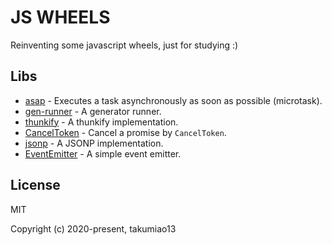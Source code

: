 JS WHEELS
=========

Reinventing some javascript wheels, just for studying :)

## Libs

- [asap](https://github.com/takumiao13/js-wheels/tree/master/packages/asap) - Executes a task asynchronously as soon as possible (microtask).
- [gen-runner](https://github.com/takumiao13/js-wheels/tree/master/packages/gen-runner) - A generator runner.
- [thunkify](https://github.com/takumiao13/js-wheels/tree/master/packages/thunkify) - A thunkify implementation.
- [CancelToken](https://github.com/takumiao13/js-wheels/tree/master/packages/cancel-token) - Cancel a promise by `CancelToken`.
- [jsonp](https://github.com/takumiao13/js-wheels/tree/master/packages/jsonp) - A JSONP implementation.
- [EventEmitter](https://github.com/takumiao13/js-wheels/tree/master/packages/event-emitter) - A simple event emitter.


## License

MIT

Copyright (c) 2020-present, takumiao13